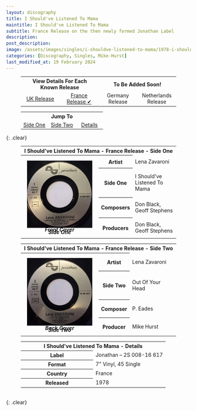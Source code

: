 ```yaml
---
layout: discography
title: I Should've Listened To Mama
maintitle: I Should've Listened To Mama
subtitle: France Release on the then newly formed Jonathan Label
description:
post_description:
image: /assets/images/singles/i-shouldve-listened-to-mama/1978-i-shouldve-listened-to-mama-france-fc.jpg
categories: [Discography, Singles, Mike-Hurst]
last_modified_at: 19 February 2024
---
```


<figure class="fig3">
<table style="text-align:center;">
<tr><th colspan="2">View Details For Each Known Release</th><th colspan="2">To Be Added Soon!</th></tr>
<tr><td style="width:25%;"><a href="/discography/singles/1978-i-shouldve-listened-to-mama-uk">UK Release</a></td><td style="width:25%;"><a href="/discography/singles/1978-i-shouldve-listened-to-mama-france">France Release &#x2714;</a></td><td style="width:25%;">Germany Release</td><td style="width:25%;">Netherlands Release</td></tr>
</table>
</figure>

<figure class="fig3">
<table style="text-align:center;">
<tr><th colspan="6">Jump To</th></tr>
<tr><td style="width:33%;"><a href="#infobox1">Side One</a></td><td style="width:34%;"><a href="#infobox2">Side Two</a></td><td style="width:33%;"><a href="#infobox3">Details</a></td></tr>
</table>
</figure>

{: .clear}

<figure class="fig3">
<table>
<tr id="infobox1"><th colspan="3">I Should've Listened To Mama - France Release - Side One</th></tr>
<tr><th style="width:50%; vertical-align:top;" rowspan="6" class="top">
<div id="slideshow1">
<div>
<a href="/assets/images/singles/i-shouldve-listened-to-mama/1978-i-shouldve-listened-to-mama-france-fc.jpg"><img src="/assets/images/singles/i-shouldve-listened-to-mama/1978-i-shouldve-listened-to-mama-france-fc.jpg" class="full-width zoom-in" /></a>
<cite>Front Cover</cite>
</div>
<div>
<a href="/assets/images/singles/i-shouldve-listened-to-mama/1978-i-shouldve-listened-to-mama-france-side-1.jpg"><img src="/assets/images/singles/i-shouldve-listened-to-mama/1978-i-shouldve-listened-to-mama-france-side-1.jpg" class="full-width zoom-in" /></a>
<cite>Side One</cite>
</div>
</div>
</th></tr>
<tr><th style="width:15%;">Artist</th><td>Lena Zavaroni</td></tr>
<tr><th>Side One</th><td>I Should've Listened To Mama</td></tr>
<tr><th>Composers</th><td>Don Black, Geoff Stephens</td></tr>
<tr><th>Producers</th><td>Don Black, Geoff Stephens</td></tr>
</table>
</figure>

<figure class="fig3">
<table>
<tr id="infobox2"><th colspan="3">I Should've Listened To Mama - France Release - Side Two</th></tr>
<tr><th style="width:50%; vertical-align:top;" rowspan="6" class="top">
<div id="slideshow2">
<div>
<a href="/assets/images/singles/i-shouldve-listened-to-mama/1978-i-shouldve-listened-to-mama-france-bc.jpg"><img src="/assets/images/singles/i-shouldve-listened-to-mama/1978-i-shouldve-listened-to-mama-france-bc.jpg" class="full-width zoom-in" /></a>
<cite>Back Cover</cite>
</div>
<div>
<a href="/assets/images/singles/i-shouldve-listened-to-mama/1978-i-shouldve-listened-to-mama-france-side-2.jpg"><img src="/assets/images/singles/i-shouldve-listened-to-mama/1978-i-shouldve-listened-to-mama-france-side-2.jpg" class="full-width zoom-in" /></a>
<cite>Side Two</cite>
</div>
</div>
</th></tr>
<tr><th style="width:15%;">Artist</th><td>Lena Zavaroni</td></tr>
<tr><th>Side Two</th><td>Out Of Your Head</td></tr>
<tr><th>Composer</th><td>P. Eades</td></tr>
<tr><th>Producer</th><td>Mike Hurst</td></tr>
</table>
</figure>

<figure class="fig3">
<table>
<tr id="infobox3"><th colspan="2">I Should've Listened To Mama - Details</th></tr>
<tr><th style="width:50%;">Label</th><td style="width:50%;">Jonathan – 2S 008-16 617</td></tr>
<tr><th>Format</th><td>7" Vinyl, 45 Single</td></tr>
<tr><th>Country</th><td>France</td></tr>
<tr><th>Released</th><td>1978</td></tr>
</table>
</figure>

<br />{: .clear}

<style>
#slideshow1 {
position: relative;
aspect-ratio:1/1.1;
}

#slideshow1 > div {
position: absolute;
top: 10px;
left: 10px;
right: 10px;
bottom: 10px;
}

#slideshow2 {
position: relative;
aspect-ratio:1/1.1;
}

#slideshow2 > div {
position: absolute;
top: 10px;
left: 10px;
right: 10px;
bottom: 10px;
}

@media screen and (orientation:portrait) {.fig2 {margin-top:-50px;} .adjust {margin-top:30px !important;}}
</style>

<script type="text/javascript" src="/assets/js/jquery-3.6.0.min.js"></script>

<script>
$("#slideshow1 > div:gt(0)").hide();

setInterval(function() { 
$('#slideshow1 > div:first')
.fadeOut(1000)
.next()
.fadeIn(1000)
.end()
.appendTo('#slideshow1');
}, 4000);

$("#slideshow2 > div:gt(0)").hide();

setInterval(function() { 
$('#slideshow2 > div:first')
.fadeOut(1000)
.next()
.fadeIn(1000)
.end()
.appendTo('#slideshow2');
}, 4000);
</script>
